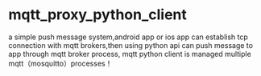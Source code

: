 # mqtt_proxy_python_client
 a simple push message system,android app or ios app can establish tcp connection with mqtt brokers,then using python api can push message to app through mqtt broker process,  mqtt python client is managed multiple mqtt（mosquitto）processes！
